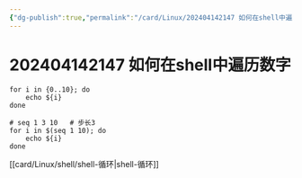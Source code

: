 ```yaml
---
{"dg-publish":true,"permalink":"/card/Linux/202404142147 如何在shell中遍历数字/","noteIcon":"2","created":"2024-04-14T21:47:21+08:00","updated":"2024-04-22T10:49:06+08:00"}
---
```



# 202404142147 如何在shell中遍历数字

```Shell
for i in {0..10}; do
    echo ${i}
done
```

```Shell
# seq 1 3 10   # 步长3
for i in $(seq 1 10); do
	echo ${i}
done
```

[[card/Linux/shell/shell-循环\|shell-循环]]
